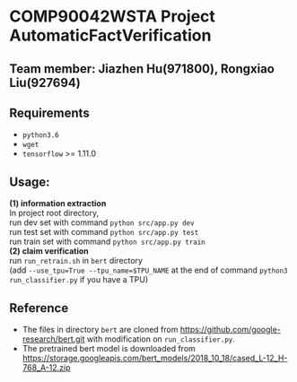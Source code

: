 COMP90042WSTA Project AutomaticFactVerification
======
Team member: Jiazhen Hu(971800), Rongxiao Liu(927694)
------

## Requirements
* `python3.6`
* `wget`
* `tensorflow` >= 1.11.0

## Usage:
<b>(1) information extraction</b>  
In project root directory,  
run dev set with command `python src/app.py dev`  
run test set with command `python src/app.py test`  
run train set with command `python src/app.py train`  
<b>(2) claim verification</b>  
run `run_retrain.sh` in `bert` directory  
(add `--use_tpu=True --tpu_name=$TPU_NAME` at the end of command `python3 run_classifier.py` if you have a TPU)


## Reference
* The files in directory `bert` are cloned from https://github.com/google-research/bert.git with modification on `run_classifier.py`.
* The pretrained bert model is downloaded from https://storage.googleapis.com/bert_models/2018_10_18/cased_L-12_H-768_A-12.zip
